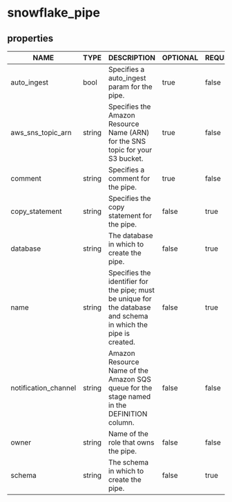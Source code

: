 
# snowflake_pipe

<!-- These docs are auto-generated by code in ./docgen, run by with make docs. Manual edits will be overwritten. -->

## properties

|         NAME         |  TYPE  |                                                   DESCRIPTION                                                   | OPTIONAL | REQUIRED  | COMPUTED | DEFAULT |
|----------------------|--------|-----------------------------------------------------------------------------------------------------------------|----------|-----------|----------|---------|
| auto_ingest          | bool   | Specifies a auto_ingest param for the pipe.                                                                     | true     | false     | false    | false   |
| aws_sns_topic_arn    | string | Specifies the Amazon Resource Name (ARN) for the SNS topic for your S3 bucket.                                  | true     | false     | false    |         |
| comment              | string | Specifies a comment for the pipe.                                                                               | true     | false     | false    |         |
| copy_statement       | string | Specifies the copy statement for the pipe.                                                                      | false    | true      | false    |         |
| database             | string | The database in which to create the pipe.                                                                       | false    | true      | false    |         |
| name                 | string | Specifies the identifier for the pipe; must be unique for the database and schema in which the pipe is created. | false    | true      | false    |         |
| notification_channel | string | Amazon Resource Name of the Amazon SQS queue for the stage named in the DEFINITION column.                      | false    | false     | true     |         |
| owner                | string | Name of the role that owns the pipe.                                                                            | false    | false     | true     |         |
| schema               | string | The schema in which to create the pipe.                                                                         | false    | true      | false    |         |
